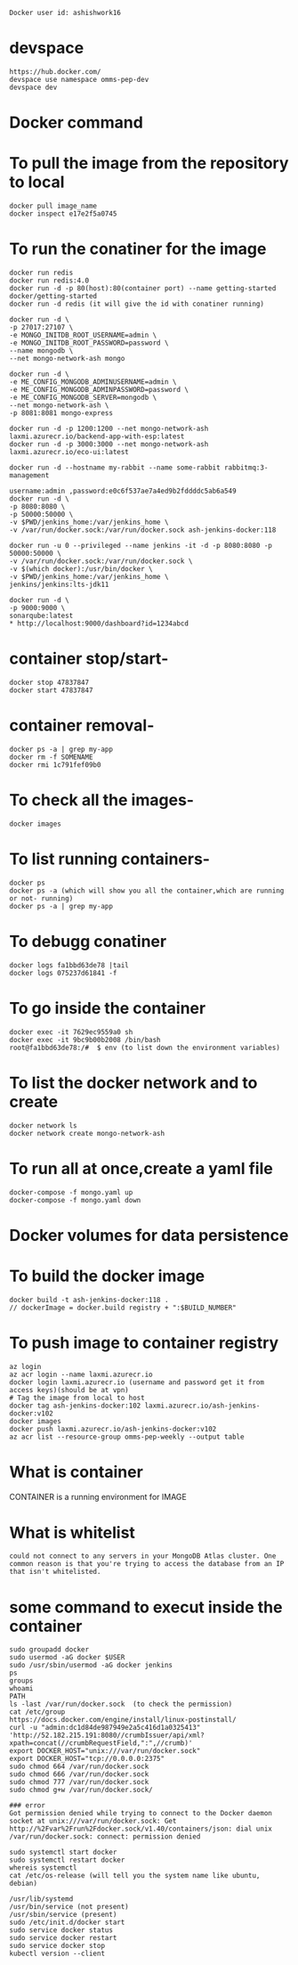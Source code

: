     Docker user id: ashishwork16

# devspace 
	https://hub.docker.com/ 
	devspace use namespace omms-pep-dev
	devspace dev

# Docker command

# To pull the image from the repository to local
    docker pull image_name
    docker inspect e17e2f5a0745
# To run the conatiner for the image
    docker run redis
    docker run redis:4.0
    docker run -d -p 80(host):80(container port) --name getting-started docker/getting-started
    docker run -d redis (it will give the id with conatiner running)
    
    docker run -d \
    -p 27017:27107 \
    -e MONGO_INITDB_ROOT_USERNAME=admin \
    -e MONGO_INITDB_ROOT_PASSWORD=password \
    --name mongodb \
    --net mongo-network-ash mongo

    docker run -d \
    -e ME_CONFIG_MONGODB_ADMINUSERNAME=admin \
    -e ME_CONFIG_MONGODB_ADMINPASSWORD=password \
    -e ME_CONFIG_MONGODB_SERVER=mongodb \
    --net mongo-network-ash \
    -p 8081:8081 mongo-express

    docker run -d -p 1200:1200 --net mongo-network-ash laxmi.azurecr.io/backend-app-with-esp:latest
    docker run -d -p 3000:3000 --net mongo-network-ash laxmi.azurecr.io/eco-ui:latest
    
    docker run -d --hostname my-rabbit --name some-rabbit rabbitmq:3-management

    username:admin ,password:e0c6f537ae7a4ed9b2fddddc5ab6a549
    docker run -d \
    -p 8080:8080 \
    -p 50000:50000 \
    -v $PWD/jenkins_home:/var/jenkins_home \
    -v /var/run/docker.sock:/var/run/docker.sock ash-jenkins-docker:118
    
    docker run -u 0 --privileged --name jenkins -it -d -p 8080:8080 -p 50000:50000 \
    -v /var/run/docker.sock:/var/run/docker.sock \
    -v $(which docker):/usr/bin/docker \
    -v $PWD/jenkins_home:/var/jenkins_home \
    jenkins/jenkins:lts-jdk11
    
    docker run -d \
    -p 9000:9000 \
    sonarqube:latest
    * http://localhost:9000/dashboard?id=1234abcd

# container stop/start-
    docker stop 47837847
    docker start 47837847
# container removal-
    docker ps -a | grep my-app
    docker rm -f SOMENAME
    docker rmi 1c791fef09b0
# To check all the images-
    docker images
# To list running containers-
    docker ps
    docker ps -a (which will show you all the container,which are running or not- running)
    docker ps -a | grep my-app
# To debugg conatiner
    docker logs fa1bbd63de78 |tail
    docker logs 075237d61841 -f
# To go inside the container
    docker exec -it 7629ec9559a0 sh
    docker exec -it 9bc9b00b2008 /bin/bash
    root@fa1bbd63de78:/#  $ env (to list down the environment variables)
# To list the docker network and to create
    docker network ls
    docker network create mongo-network-ash 
# To run all at once,create a yaml file
    docker-compose -f mongo.yaml up
    docker-compose -f mongo.yaml down 

# Docker volumes for data persistence  
# To build the docker image
    docker build -t ash-jenkins-docker:118 .
    // dockerImage = docker.build registry + ":$BUILD_NUMBER" 

# To push image to container registry
    az login
    az acr login --name laxmi.azurecr.io
    docker login laxmi.azurecr.io (username and password get it from access keys)(should be at vpn)
    # Tag the image from local to host
    docker tag ash-jenkins-docker:102 laxmi.azurecr.io/ash-jenkins-docker:v102
    docker images
    docker push laxmi.azurecr.io/ash-jenkins-docker:v102
    az acr list --resource-group omms-pep-weekly --output table


# What is container
CONTAINER is a running environment for IMAGE    

# What is whitelist
    could not connect to any servers in your MongoDB Atlas cluster. One common reason is that you're trying to access the database from an IP that isn't whitelisted.

# some command to execut inside the container
    
    sudo groupadd docker
    sudo usermod -aG docker $USER
    sudo /usr/sbin/usermod -aG docker jenkins
    ps 
    groups
    whoami
    PATH
    ls -last /var/run/docker.sock  (to check the permission)
    cat /etc/group
    https://docs.docker.com/engine/install/linux-postinstall/
    curl -u "admin:dc1d84de987949e2a5c416d1a0325413" 'http://52.182.215.191:8080//crumbIssuer/api/xml?xpath=concat(//crumbRequestField,":",//crumb)'
    export DOCKER_HOST="unix:///var/run/docker.sock"
    export DOCKER_HOST="tcp://0.0.0.0:2375"
    sudo chmod 664 /var/run/docker.sock
    sudo chmod 666 /var/run/docker.sock
    sudo chmod 777 /var/run/docker.sock
    sudo chmod g+w /var/run/docker.sock/
    
    ### error
    Got permission denied while trying to connect to the Docker daemon socket at unix:///var/run/docker.sock: Get http://%2Fvar%2Frun%2Fdocker.sock/v1.40/containers/json: dial unix /var/run/docker.sock: connect: permission denied
    
    sudo systemctl start docker
    sudo systemctl restart docker
    whereis systemctl
    cat /etc/os-release (will tell you the system name like ubuntu, debian)

    /usr/lib/systemd
    /usr/bin/service (not present)
    /usr/sbin/service (present)
    sudo /etc/init.d/docker start
    sudo service docker status 
    sudo service docker restart 
    sudo service docker stop
    kubectl version --client